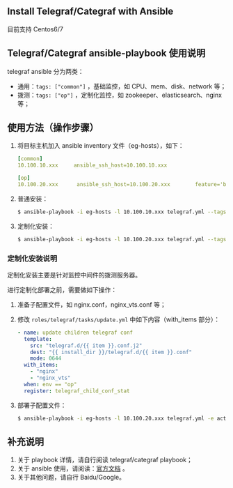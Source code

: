 ## Install Telegraf/Categraf with Ansible

目前支持 Centos6/7

## Telegraf/Categraf ansible-playbook 使用说明

telegraf ansible 分为两类：

* 通用：`tags: ["common"]` ，基础监控，如 CPU、mem、disk、network 等；
* 拨测：`tags: ["op"]` ，定制化监控，如 zookeeper、elasticsearch、nginx 等；

## 使用方法（操作步骤）

1. 将目标主机加入 ansible inventory 文件（eg-hosts），如下：

   ```yaml
   [common]
   10.100.10.xxx     ansible_ssh_host=10.100.10.xxx
   
   [op]
   10.100.20.xxx      ansible_ssh_host=10.100.20.xxx		feature='broadcast'
   ```

2. 普通安装：

   ```bash
   $ ansible-playbook -i eg-hosts -l 10.100.10.xxx telegraf.yml --tags "common"
   ```

3. 定制化安装：

   ```bash
   $ ansible-playbook -i eg-hosts -l 10.100.20.xxx telegraf.yml --tags "op"
   ```

### 定制化安装说明

定制化安装主要是针对监控中间件的拨测服务器。

进行定制化部署之前，需要做如下操作：

1. 准备子配置文件，如 nginx.conf，nginx_vts.conf 等；

2. 修改 `roles/telegraf/tasks/update.yml` 中如下内容（with_items 部分）：

   ```yaml
   - name: update children telegraf conf
     template:
       src: "telegraf.d/{{ item }}.conf.j2"
       dest: "{{ install_dir }}/telegraf.d/{{ item }}.conf"
       mode: 0644
     with_items:
       - "nginx"
       - "nginx_vts"
     when: env == "op"
     register: telegraf_child_conf_stat
   ```

3. 部署子配置文件：

   ```bash
   $ ansible-playbook -i eg-hosts -l 10.100.20.xxx telegraf.yml -e action=update --tags "op"
   ```

## 补充说明

1. 关于 playbook 详情，请自行阅读 telegraf/categraf playbook；
2. 关于 ansible 使用，请阅读：[官方文档](https://docs.ansible.com/ansible/2.7/index.html) 。
3. 关于其他问题，请自行 Baidu/Google。


